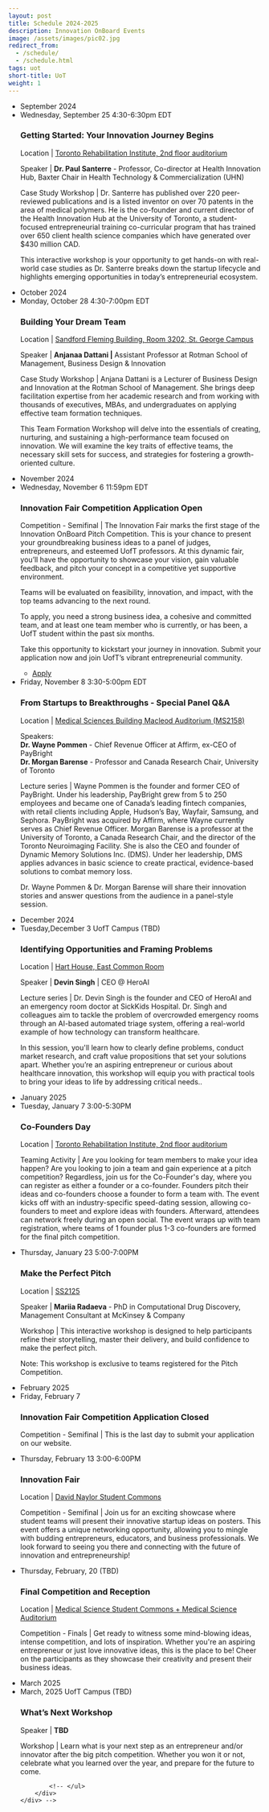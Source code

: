 ```yaml
---
layout: post
title: Schedule 2024-2025
description: Innovation OnBoard Events
image: /assets/images/pic02.jpg
redirect_from:
  - /schedule/
  - /schedule.html
tags: uot
short-title: UoT
weight: 1
---
```


<div class="row">
        <div class="12u$(small)">
            <ul class="timeline">
                <li class="timeline-item period">
                    <div class="timeline-info"></div>
                    <div class="timeline-marker-i"></div>
                    <div class="timeline-content">
                        <span class="button timeline-title header-inner">September 2024</span>
                    </div>
                </li>
                <li class="timeline-item">
                    <div class="timeline-info">
                        <span>Wednesday, September 25</span>
                      <span class="timeline-time">4:30-6:30pm EDT</span>
                    </div>
                    <div class="timeline-marker"></div>
                    <div class="timeline-content">
                        <h3 class="timeline-title">Getting Started: Your Innovation Journey Begins</h3>
                         <p><span class="timeline-desc">Location</span> | <a href="https://maps.app.goo.gl/FEpgmo7yRqaHEUXx5" target="_blank"> Toronto Rehabilitation Institute, 2nd floor auditorium</a></p>
                       <p><span class="timeline-desc">Speaker</span> | <b>Dr. Paul Santerre</b> - Professor, Co-director at Health Innovation Hub, Baxter Chair in Health Technology & Commercialization (UHN)</p>
                      <p><span class="timeline-desc">Case Study Workshop</span>  |  Dr. Santerre has published over 220 peer-reviewed publications and is a listed inventor on over 70 patents in the area of medical polymers. He is the co-founder and current director of the Health Innovation Hub at the University of Toronto, a student-focused entrepreneurial training co-curricular program that has trained over 650 client health science companies which have generated over $430 million CAD.</p>
                      <p>This interactive workshop is your opportunity to get hands-on with real-world case studies as Dr. Santerre breaks down the startup lifecycle and highlights emerging opportunities in today’s entrepreneurial ecosystem.</p>
                         <!-- <ul class="actions">
                    <li><a href="https://www.eventbrite.ca/e/getting-started-your-innovation-journey-begins-tickets-1010022633887?aff=website" target="_blank" class="button special fit">RSVP</a></li>
                        </ul> -->
                    </div>
                </li>
                <!-- <li class="timeline-item">
                    <div class="timeline-info">
                        <span>September, 2024</span>
                        <span class="timeline-time">UofT Campus (TBD)</span>
                        <span class="timeline-time">4:30PM, Galbraith Building (GB221)</span>
                    </div>
                    <div class="timeline-marker"></div>
                    <div class="timeline-content"> 
                        <h3 class="timeline-title">Building Your Dream Team</h3>
                         <p><span class="timeline-desc">Speaker</span> | <b>Anjanaa Dattani |</b>Assistant Professor at Rotman School of Management, Business Design & Innovation </p>
                        <p><span class="timeline-desc">Case Study Workshop</span> |Join us for an exciting event where you'll gain the insights and tools needed to build your dream team! This Team Formation Workshop will delve into the essentials of creating, nurturing, and sustaining a high-performance team focused on innovation. We will examine the key traits of effective teams, the necessary skillsets for success, and strategies for fostering a growth-oriented culture.
                        </p>
                          <ul class="actions">
                    <li><a href="https://www.eventbrite.ca/e/building-your-dream-team-tickets-1024247681387?aff=oddtdtcreator" target="_blank" class="button special fit">RSVP</a></li>
                        </ul>
                    </div>
                     </li> -->
                <li class="timeline-item period">
                    <div class="timeline-info"></div>
                    <div class="timeline-marker"></div>
                    <div class="timeline-content">
                        <span class="button timeline-title header-inner">October 2024</span>
                    </div>
                </li>
                <li class="timeline-item">
                    <div class="timeline-info">
                        <span>Monday, October 28</span>
                        <span class="timeline-time">4:30-7:00pm EDT</span>
                    </div>
                    <div class="timeline-marker"></div>
                    <div class="timeline-content"> 
                        <h3 class="timeline-title">Building Your Dream Team</h3>
                         <p><span class="timeline-desc">Location</span> | <a href="https://maps.app.goo.gl/r8KYpKYXh8i8UvEh6" target="_blank">Sandford Fleming Building, Room 3202, St. George Campus</a></p>
                         <p><span class="timeline-desc">Speaker</span> | <b>Anjanaa Dattani | </b>Assistant Professor at Rotman School of Management, Business Design & Innovation </p>
                        <p><span class="timeline-desc">Case Study Workshop</span> | Anjana Dattani is a Lecturer of Business Design and Innovation at the Rotman School of Management. She brings deep facilitation expertise from her academic research and from working with thousands of executives, MBAs, and undergraduates on applying effective team formation techniques. 
                        </p>
                        <p>This Team Formation Workshop will delve into the essentials of creating, nurturing, and sustaining a high-performance team focused on innovation. We will examine the key traits of effective teams, the necessary skill sets for success, and strategies for fostering a growth-oriented culture.</p>
                          <!-- <ul class="actions">
                    <li><a href="https://www.eventbrite.ca/e/building-your-dream-team-tickets-1024247681387?aff=oddtdtcreator" target="_blank" class="button special fit">RSVP</a></li>
                        </ul> -->
                    </div>
                     </li>
                     <!-- <li class="timeline-item">
                    <div class="timeline-info">
                        <span>Monday, October 28</span>
                        <span class="timeline-time">11:59pm EDT</span>
                    </div>
                    <div class="timeline-marker"></div>
                    <div class="timeline-content">
                        <h3 class="timeline-title"><b>Co-Founders Day Application Open</b></h3>
                        <p><span class="timeline-desc">Registration</span> | More information will be shared soon.</p>
                         <ul class="actions">
                            <li><a href="#" target="_blank" class="button special fit">Coming Soon</a></li>
                        </ul>
                    </div>  
                    </li> -->
                <li class="timeline-item period"><!-- November start -->
                    <div class="timeline-info"></div>
                    <div class="timeline-marker"></div>
                    <div class="timeline-content">
                        <span class="button timeline-title header-inner">November 2024</span>
                    </div>
                </li>
                <li class="timeline-item">
                    <div class="timeline-info">
                        <span>Wednesday, November 6</span>
                        <span class="timeline-time">11:59pm EDT</span>
                    </div>
                    <div class="timeline-marker"></div>
                    <div class="timeline-content">
                        <h3 class="timeline-title"><b>Innovation Fair Competition Application Open</b></h3>
                        <p><span class="timeline-desc">Competition - Semifinal</span> | The Innovation Fair marks the first stage of the Innovation OnBoard Pitch Competition. This is your chance to present your groundbreaking business ideas to a panel of judges, entrepreneurs, and esteemed UofT professors. At this dynamic fair, you’ll have the opportunity to showcase your vision, gain valuable feedback, and pitch your concept in a competitive yet supportive environment.</p>
                        <p>Teams will be evaluated on feasibility, innovation, and impact, with the top teams advancing to the next round.</p>
                        <p>To apply, you need a strong business idea, a cohesive and committed team, and at least one team member who is currently, or has been, a UofT student within the past six months.</p>
                        <p>Take this opportunity to kickstart your journey in innovation. Submit your application now and join UofT’s vibrant entrepreneurial community.</p>
                         <ul class="actions">
                    <li><a href="https://www.innovationboard.ca/uot.html" target="_blank" class="button special fit">Apply</a></li>
                        </ul>
                    </div> 
                </li>
                <li class="timeline-item">
                    <div class="timeline-info">
                        <span>Friday, November 8</span>
                         <span class="timeline-time">3:30-5:00pm EDT</span>
                    </div>
                    <div class="timeline-marker"></div>
                    <div class="timeline-content">
                        <h3 class="timeline-title">From Startups to Breakthroughs - Special Panel Q&A</h3>
                        <p><span class="timeline-desc">Location</span> | <a href="https://maps.app.goo.gl/83fa6kwAhEayeAyw7" target="_blank">Medical Sciences Building Macleod Auditorium (MS2158)</a></p>
                       <p><span class="timeline-desc">Speakers:</span> <br>
                       <b>Dr. Wayne Pommen</b> - Chief Revenue Officer at Affirm, ex-CEO of PayBright <br>
                        <b>Dr. Morgan Barense</b> - Professor and Canada Research Chair, University of Toronto</p>
                        <p><span class="timeline-desc">Lecture series</span> | Wayne Pommen is the founder and former CEO of PayBright. Under his leadership, PayBright grew from 5 to 250 employees and became one of Canada’s leading fintech companies, with retail clients including Apple, Hudson’s Bay, Wayfair, Samsung, and Sephora. PayBright was acquired by Affirm, where Wayne currently serves as Chief Revenue Officer. Morgan Barense is a professor at the University of Toronto, a Canada Research Chair, and the director of the Toronto Neuroimaging Facility. She is also the CEO and founder of Dynamic Memory Solutions Inc. (DMS). Under her leadership, DMS applies advances in basic science to create practical, evidence-based solutions to combat memory loss. </p>
                        <p>Dr. Wayne Pommen & Dr. Morgan Barense will share their innovation stories and answer questions from the audience in a panel-style session.</p>
                          <ul class="actions">
                            <!-- <li><a href="https://www.eventbrite.ca/e/from-startups-to-breakthroughs-special-panel-qa-tickets-1028612416427?aff=oddtdtcreator" target="_blank" class="button special fit">RSVP</a></li> -->
                        </ul>
                    </div>
                </li>
                 <li class="timeline-item period"> <!-- December Start -->
                    <div class="timeline-info"></div>
                    <div class="timeline-marker"></div>
                    <div class="timeline-content">
                        <span class="button timeline-title header-inner">December 2024</span>
                    </div>
                </li> 
                <li class="timeline-item">
                    <div class="timeline-info">
                        <span>Tuesday,December 3</span>
                        <span class="timeline-time">UofT Campus (TBD)</span>
                    </div>
                    <div class="timeline-marker"></div>
                    <div class="timeline-content">
                        <h3 class="timeline-title">Identifying Opportunities and Framing Problems</h3>
                        <p><span class="timeline-desc">Location</span> | <a href="#" target="_blank"> Hart House, East Common Room</a></p>
                        <p><span class="timeline-desc">Speaker</span> | <b>Devin Singh</b> | CEO @ HeroAI</p>
                        <p><span class="timeline-desc">Lecture series</span> | Dr. Devin Singh is the founder and CEO of HeroAI and an emergency room doctor at SickKids Hospital. Dr. Singh and colleagues aim to tackle the problem of overcrowded emergency rooms through an AI-based automated triage system, offering a real-world example of how technology can transform healthcare. </p>
                        <p>In this session, you'll learn how to clearly define problems, conduct market research, and craft value propositions that set your solutions apart. Whether you’re an aspiring entrepreneur or curious about healthcare innovation, this workshop will equip you with practical tools to bring your ideas to life by addressing critical needs..</p>
                       <ul class="actions">
                    <!-- <li><a href="#" target="" class="button special fit">RSVP</a></li> -->
                        </ul>
                    </div>
                    </li>
                <li class="timeline-item period">
                    <div class="timeline-info"></div>
                    <div class="timeline-marker"></div>
                    <div class="timeline-content">
                        <span class="button timeline-title header-inner">January 2025</span>
                    </div>
                </li>
                 <li class="timeline-item">
                    <div class="timeline-info">
                        <span>Tuesday, January 7</span>
                        <span class="timeline-time">3:00-5:30PM</span>
                    </div>
                    <div class="timeline-marker"></div>
                    <div class="timeline-content">
                        <h3 class="timeline-title">Co-Founders Day</h3>
                         <p><span class="timeline-desc">Location</span> | <a href="https://maps.app.goo.gl/FEpgmo7yRqaHEUXx5" target="_blank"> Toronto Rehabilitation Institute, 2nd floor auditorium</a></p>
                         <p><span class="timeline-desc">Teaming Activity</span> | Are you looking for team members to make your idea happen? Are you looking to join a team and gain experience at a pitch competition? Regardless, join us for the Co-Founder's day, where you can register as either a founder or a co-founder. Founders pitch their ideas and co-founders choose a founder to form a team with. The event kicks off with an industry-specific speed-dating session, allowing co-founders to meet and explore ideas with founders. Afterward, attendees can network freely during an open social. The event wraps up with team registration, where teams of 1 founder plus 1-3 co-founders are formed for the final pitch competition. </p>
                             <div></div>
                         <!-- <ul class="actions">
                            <li><a href="" target="_blank" class="button special fit">Coming Soon</a></li>
                         </ul> -->
                    </div>
                </li>
                    <li class="timeline-item">
                    <div class="timeline-info">
                        <span>Thursday, January 23</span>
                      <span class="timeline-time">5:00-7:00PM</span>
                    </div>
                    <div class="timeline-marker"></div>
                    <div class="timeline-content">
                        <h3 class="timeline-title">Make the Perfect Pitch</h3>
                         <p><span class="timeline-desc">Location</span> | <a href="https://www.classfind.com/toronto/room/SS2125" target="_blank">SS2125</a></p>
                       <p><span class="timeline-desc">Speaker</span> | <b>Mariia Radaeva</b> - PhD in Computational Drug Discovery, Management Consultant at McKinsey & Company</p>
                      <p><span class="timeline-desc">Workshop</span>  |  This interactive workshop is designed to help participants refine their storytelling, master their delivery, and build confidence to make the perfect pitch.</p>
                      <p>Note: This workshop is exclusive to teams registered for the Pitch Competition.</p>
                         <!-- <ul class="actions">
                            <li><a href="https://www.eventbrite.ca/e/getting-started-your-innovation-journey-begins-tickets-1010022633887?aff=website" target="_blank" class="button special fit">RSVP</a></li>
                        </ul> -->
                    </div>
                </li>
                <!-- </li> -->
                <!-- <li class="timeline-item">
                    <div class="timeline-info">
                        <span>January, 2025</span>
			    <span class="timeline-time">UofT Campus (TBD)</span>
                    </div>
                    <div class="timeline-marker"></div>
                    <div class="timeline-content">
                        <h3 class="timeline-title">Innovation Fair</h3>
                        <p><span class="timeline-desc">Competition - Semifinal</span> | Join us for an exciting showcase where student teams will present their innovative startup ideas on posters. This event offers a unique networking opportunity, allowing you to mingle with budding entrepreneurs, educators, and business professionals. We look forward to seeing you there and connecting with the future of innovation and entrepreneurship!
                        </p> -->
                        <!-- <ul class="actions">
                    <li><a href="https://www.eventbrite.com/e/innovation-fair-tickets-772363137937?aff=oddtdtcreator" target="_blank" class="button special fit">RSVP</a></li>
                        </ul> -->
                    <!-- </div>
                </li> -->
                 <!-- <li class="timeline-item">
                    <div class="timeline-info">
                        <span>January 30, 2024</span>
			    <span class="timeline-time">6:30PM, UBC CHBE 202</span>
                    </div>
                    <div class="timeline-marker"></div>
                    <div class="timeline-content">
                        <h3 class="timeline-title">Pitching Workshop</h3>
                        <p><span class="timeline-desc">Speaker</span> | <b>Michelle Sklar</b> - Head of Venture Growth Strategy & Entrepreneur In Residence at entrepreneurship@UBC, Board Member with the VEF.</p>
                        <p><span class="timeline-desc">Workshop</span> | Michelle is a performance-driven growth marketer, communications strategist, and entrepreneur with over two decades of comprehensive achievements in both B2B and B2C industries. She has a proven track record as an executive leader in digital marketing, PR, strategic partnerships, community management, and company building. Michelle focused her professional career development on scaling ideas to impact in the Emerging Technology, Digital Media, Events, Retail, and Nonprofit industries
                        </p>
                        <ul class="actions">
                    <li><a href="https://www.eventbrite.ca/e/pitching-workshop-tickets-797980520217?aff=ebdsoporgprofile" target="_blank" class="button special fit">RSVP</a></li>
                        </ul>
                    </div>
                </li> -->
                <li class="timeline-item period">
                    <div class="timeline-info"></div>
                    <div class="timeline-marker"></div>
                    <div class="timeline-content">
                        <span class="button timeline-title header-inner">February 2025</span>
                    </div>
                </li>
                <li class="timeline-item">
                    <div class="timeline-info">
                        <span>Friday, February 7</span>
			    <!-- <span class="timeline-time">UofT Campus (TBD)</span> -->
                    </div>
                    <div class="timeline-marker"></div>
                    <div class="timeline-content">
                        <h3 class="timeline-title">Innovation Fair Competition Application Closed</h3>
                        <p><span class="timeline-desc">Competition - Semifinal</span> | This is the last day to submit your application on our website. 
                        </p>
                        <ul class="actions">
                    <!-- <li><a href="https://www.eventbrite.com/e/innovation-fair-tickets-772363137937?aff=oddtdtcreator" target="_blank" class="button special fit">RSVP</a></li> -->
                        </ul>
                            <div></div>
                    </div>
                </li>
                <li class="timeline-item">
                    <div class="timeline-info">
                        <span>Thursday, February 13</span>
			    <span class="timeline-time">3:00-6:00PM</span>
                    </div>
                    <div class="timeline-marker"></div>
                    <div class="timeline-content">
                        <h3 class="timeline-title">Innovation Fair</h3>
                        <p><span class="timeline-desc">Location</span> | <a href="https://maps.app.goo.gl/4PphMFHs9UoCCYTRA" target="_blank"> David Naylor Student Commons</a></p>
                        <p><span class="timeline-desc">Competition - Semifinal</span> | Join us for an exciting showcase where student teams will present their innovative startup ideas on posters. This event offers a unique networking opportunity, allowing you to mingle with budding entrepreneurs, educators, and business professionals. We look forward to seeing you there and connecting with the future of innovation and entrepreneurship!
                        </p>
                        <ul class="actions">
                    <!-- <li><a href="https://www.eventbrite.com/e/innovation-fair-tickets-772363137937?aff=oddtdtcreator" target="_blank" class="button special fit">RSVP</a></li> -->
                        </ul>
                    </div>
                </li>
                <li class="timeline-item">
                    <div class="timeline-info">
                        <span>Thursday, February, 20</span>
			<span class="timeline-time"> (TBD)</span>
                    </div>
                    <div class="timeline-marker"></div>
                    <div class="timeline-content">
                        <h3 class="timeline-title"><b>Final Competition and Reception</b></h3>
                        <p><span class="timeline-desc">Location</span> | <a href="https://g.co/kgs/VNUQqEw" target="_blank"> Medical Science Student Commons + Medical Science Auditorium</a></p>
                        <p><span class="timeline-desc">Competition - Finals</span> | Get ready to witness some mind-blowing ideas, intense competition, and lots of inspiration. Whether you're an aspiring entrepreneur or just love innovative ideas, this is the place to be! Cheer on the participants as they showcase their creativity and present their business ideas.
                        </p>
                           <ul class="actions">
                    <!-- <li><a href="https://www.eventbrite.ca/e/pitch-competition-tickets-772369948307?aff=ebdsoporgprofile" target="_blank" class="button special fit">RSVP</a></li> -->
                        </ul>
                    </div>
                </li>
                  <li class="timeline-item period">
                    <div class="timeline-info"></div>
                    <div class="timeline-marker"></div>
                    <div class="timeline-content">
                        <span class="button timeline-title header-inner">March 2025</span>
                    </div>
                </li>
                  <!-- <li class="timeline-item">
                    <div class="timeline-info">
                        <span>March</span>
                        <span class="timeline-time">11:59pm EDT</span>
                    </div>
                    <div class="timeline-marker"></div>
                    <div class="timeline-content">
                        <h3 class="timeline-title"><b>Innovation Fair Competition Application Close</b></h3>
                        <p><span class="timeline-desc">Competition - Semifinal</span> | More information will be shared soon.</p>
                         <ul class="actions">
                     <li><a href="https://docs.google.com/forms/d/e/1FAIpQLSfkHvjyR-NZ-VncQWREHw_tvhDVlANN-Ga6i-bJKWxluCebdw/viewform" target="_blank" class="button special fit">Register</a></li>
                        </ul>
                    </div> 
                </li> -->
                 <li class="timeline-item">
                    <div class="timeline-info">
                        <span>March, 2025</span>
			    <span class="timeline-time">UofT Campus (TBD)</span>
                    </div>
                    <div class="timeline-marker"></div>
                    <div class="timeline-content">
                        <h3 class="timeline-title">What’s Next Workshop</h3>
                       <p><span class="timeline-desc">Speaker</span> | <b>TBD</b></p>
                        <p><span class="timeline-desc">Workshop</span> | Learn what is your next step as an entrepreneur and/or innovator after the big pitch competition. Whether you won it or not, celebrate what you learned over the year, and prepare for the future to come.</p> 
                        <ul class="actions">
                    <!-- <li><a href="https://www.eventbrite.com/e/innovation-fair-tickets-772363137937?aff=oddtdtcreator" target="_blank" class="button special fit">RSVP</a></li> -->
                        </ul>
                    </div>
                </li>
                
            <!-- </ul>
        </div>
    </div> -->
